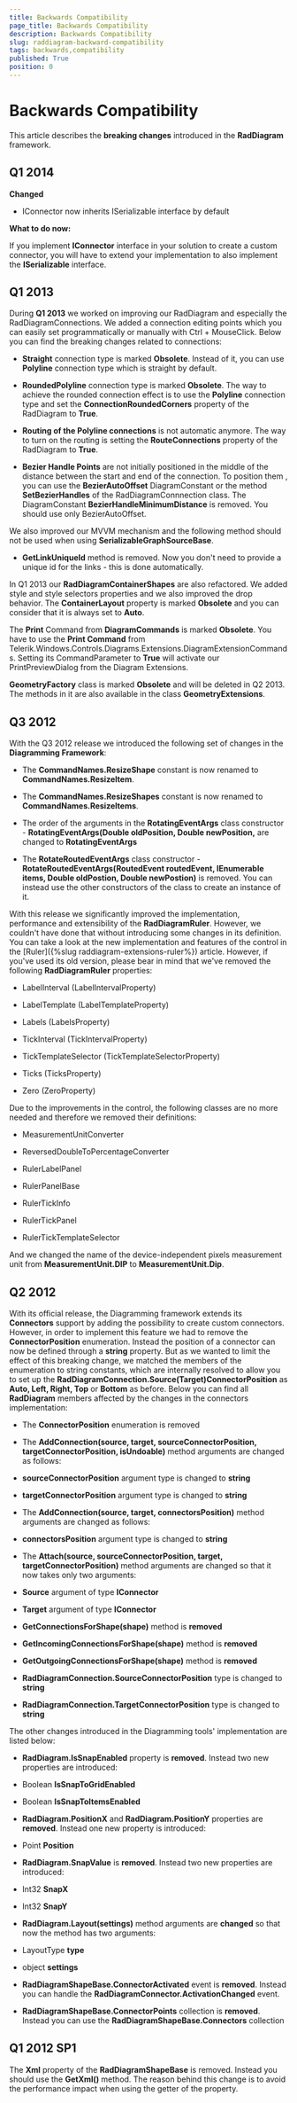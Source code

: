 ```yaml
---
title: Backwards Compatibility
page_title: Backwards Compatibility
description: Backwards Compatibility
slug: raddiagram-backward-compatibility
tags: backwards,compatibility
published: True
position: 0
---
```


# Backwards Compatibility



This article describes the __breaking changes__ introduced in the __RadDiagram__ framework.
	  

## Q1 2014
	  

__Changed__

* IConnector now inherits ISerializable interface by default
			

__What to do now:__

If you implement __IConnector__ interface in your solution to create a custom connector, you will have to extend your implementation to also implement the __ISerializable__ interface.
		

## Q1 2013 

During __Q1 2013__ we worked on improving our RadDiagram and especially the RadDiagramConnections. We added a connection editing points which you can easily set programmatically or manually with Ctrl + MouseClick.
		  Below you can find the breaking changes related to connections:
		

* __Straight__ connection type is marked __Obsolete__. Instead of it, you can use __Polyline__ connection type which is straight by default.
			

* __RoundedPolyline__ connection type is marked __Obsolete__. The way to achieve the rounded connection effect is to use the __Polyline__ connection type and set the __ConnectionRoundedCorners__ property of the RadDiagram to __True__.
			

* __Routing of the Polyline connections__ is not automatic anymore. The way to turn on the routing is setting the __RouteConnections__ property of the RadDiagram to __True__.
			

* __Bezier Handle Points__ are not initially positioned in the middle of the distance between the start and end of the connection. To position them , you can use the __BezierAutoOffset__ DiagramConstant or the method __SetBezierHandles__ of the RadDiagramConnnection class. The DiagramConstant __BezierHandleMinimumDistance__ is removed. You should use only BezierAutoOffset.
			

We also improved our MVVM mechanism and the following method should not be used when using __SerializableGraphSourceBase__.
		

* __GetLinkUniqueId__ method is removed. Now you don't need to provide a unique id for the links - this is done automatically.
			

In Q1 2013 our __RadDiagramContainerShapes__ are also refactored.	We added style and style selectors properties and we also improved the drop behavior. The __ContainerLayout__ property is marked __Obsolete__ and you can consider that it is always set to __Auto__.
		

The __Print__ Command from __DiagramCommands__ is marked __Obsolete__. You have to use the __Print Command__ from Telerik.Windows.Controls.Diagrams.Extensions.DiagramExtensionCommands. Setting its CommandParameter to __True__ will activate our PrintPreviewDialog from the Diagram Extensions.
		

__GeometryFactory__ class is marked __Obsolete__ and will be deleted in Q2 2013. The methods in it are also available in the class __GeometryExtensions__.
		

## Q3 2012

With the Q3 2012 release we introduced the following set of changes in the __Diagramming Framework__:
		

* The __CommandNames.ResizeShape__ constant is now renamed to __CommandNames.ResizeItem__.
			

* The __CommandNames.ResizeShapes__ constant is now renamed to __CommandNames.ResizeItems__.
			

* The order of the arguments in the __RotatingEventArgs__ class constructor - __RotatingEventArgs(Double oldPosition, Double newPosition,__ are changed to __RotatingEventArgs__

* The __RotateRoutedEventArgs__ class constructor - __RotateRoutedEventArgs(RoutedEvent routedEvent, IEnumerable<IDiagramItem> items, Double oldPostion, Double newPostion)__ is removed. You can instead use the other constructors of the class to create an instance of it.
			

With this release we significantly improved the implementation, performance and extensibility of the __RadDiagramRuler__. However, we couldn't have done that without introducing some changes in its definition. You can take a look at the new implementation and features of the control in the [Ruler]({%slug raddiagram-extensions-ruler%}) article. However, if you've used its old version, please bear in mind that we've removed the following __RadDiagramRuler__ properties:
		

* LabelInterval (LabelIntervalProperty)

* LabelTemplate (LabelTemplateProperty)

* Labels (LabelsProperty)

* TickInterval (TickIntervalProperty)

* TickTemplateSelector (TickTemplateSelectorProperty)

* Ticks (TicksProperty)

* Zero (ZeroProperty)

Due to the improvements in the control, the following classes are no more needed and therefore we removed their definitions:

* MeasurementUnitConverter

* ReversedDoubleToPercentageConverter

* RulerLabelPanel

* RulerPanelBase

* RulerTickInfo

* RulerTickPanel

* RulerTickTemplateSelector

And we changed the name of the device-independent pixels measurement unit from __MeasurementUnit.DIP__ to __MeasurementUnit.Dip__.
		

## Q2 2012

With its official release, the Diagramming framework extends its __Connectors__ support by adding the possibility to create custom connectors. However, in order to implement this feature we had to remove the __ConnectorPosition__ enumeration. Instead the position of a connector can now be defined through a __string__ property. But as we wanted to limit the effect of this breaking change, we matched the members of the enumeration to string constants, which are internally resolved to allow you to set up the __RadDiagramConnection.Source(Target)ConnectorPosition__ as __Auto, Left, Right, Top__ or __Bottom__ as before. Below you can find all __RadDiagram__ members affected by the changes in the connectors implementation:
		

* The __ConnectorPosition__ enumeration is removed
			

* The __AddConnection(source, target, sourceConnectorPosition, targetConnectorPosition, isUndoable)__ method arguments are changed as follows:
			

* __sourceConnectorPosition__ argument type is changed to __string__

* __targetConnectorPosition__ argument type is changed to __string__

* The __AddConnection(source, target, connectorsPosition)__ method arguments are changed as follows:
			

* __connectorsPosition__ argument type is changed to __string__

* The __Attach(source, sourceConnectorPosition, target, targetConnectorPosition)__ method arguments are changed so that it now takes only two arguments:
			

* __Source__ argument of type __IConnector__

* __Target__ argument of type __IConnector__

* __GetConnectionsForShape(shape)__ method is __removed__

* __GetIncomingConnectionsForShape(shape)__ method is __removed__

* __GetOutgoingConnectionsForShape(shape)__ method is __removed__

* __RadDiagramConnection.SourceConnectorPosition__ type is changed to __string__

* __RadDiagramConnection.TargetConnectorPosition__ type is changed to __string__

The other changes introduced in the Diagramming tools' implementation are listed below: 

* __RadDiagram.IsSnapEnabled__ property is __removed__. Instead two new properties are introduced:
			

* Boolean __IsSnapToGridEnabled__

* Boolean __IsSnapToItemsEnabled__

* __RadDiagram.PositionX__ and __RadDiagram.PositionY__ properties are __removed__. Instead one new property is introduced:
			

* Point __Position__

* __RadDiagram.SnapValue__ is __removed__. Instead two new properties are introduced:
			

* Int32 __SnapX__

* Int32 __SnapY__

* __RadDiagram.Layout(settings)__ method arguments are __changed__ so that now the method has two arguments:
			

* LayoutType __type__

* object __settings__

* __RadDiagramShapeBase.ConnectorActivated__ event is __removed__. Instead you can handle the __RadDiagramConnector.ActivationChanged__ event.
			

* __RadDiagramShapeBase.ConnectorPoints__ collection is __removed__. Instead you can use the __RadDiagramShapeBase.Connectors__ collection
			

## Q1 2012 SP1

The __Xml__ property of the __RadDiagramShapeBase__ is removed. Instead you should use the __GetXml()__ method. The reason behind this change is to avoid the performance impact when using the getter of the property.

